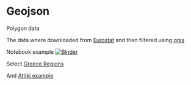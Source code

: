 # Geojson
Polygon data


The data where downloaded from <a href="https://ec.europa.eu/eurostat/web/gisco/geodata/reference-data/administrative-units-statistical-units/nuts" target="_blank">Eurostat</a> and then filtered using <a href="https://qgis.org/en/site/" target="_blank">qgis</a>

Notebook example [![Binder](https://mybinder.org/badge_logo.svg)](https://mybinder.org/v2/gh/dimitris1ps/Geojson/master)

Select <a href="https://nbviewer.jupyter.org/github/dimitris1ps/Geojson/blob/master/Greece%20Regions.ipynb">Greece Regions</a>

And <a href="https://nbviewer.jupyter.org/github/dimitris1ps/Geojson/blob/master/Attiki_Sectors.ipynb">Attiki example </a>


